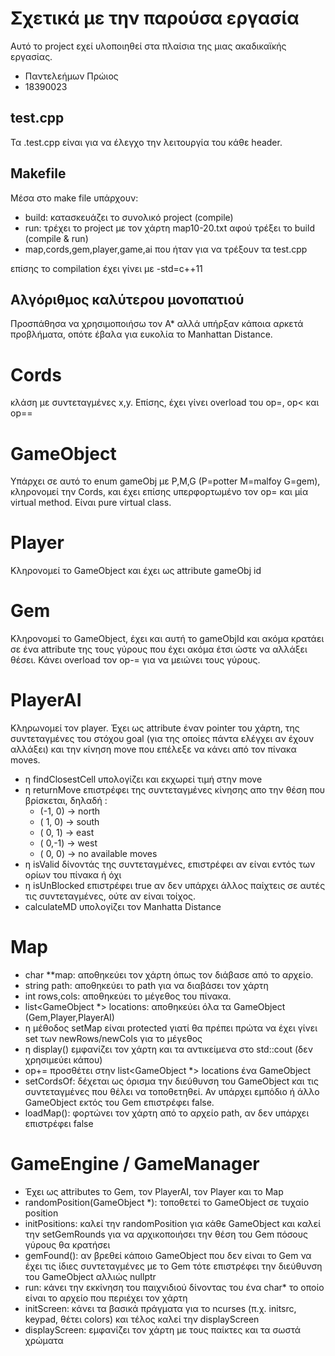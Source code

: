 # Σχετικά με την παρούσα εργασία
Αυτό το project εχεί υλοποιηθεί στα πλαίσια της μιας ακαδικαϊκής εργασίας.


* Παντελεήμων Πρώιος
* 18390023

## test.cpp
Τα .test.cpp είναι για να έλεγχο την λειτουργία του κάθε header.

## Makefile

Μέσα στο make file υπάρχουν:
- build: κατασκευάζει το συνολικό project (compile)
- run: τρέχει το project με τον χάρτη map10-20.txt αφού τρέξει το build (compile & run)
- map,cords,gem,player,game,ai που ήταν για να τρέξουν τα test.cpp

επίσης το compilation έχει γίνει με -std=c++11

## Αλγόριθμος καλύτερου μονοπατιού

Προσπάθησα να χρησιμοποιήσω τον Α* αλλά υπήρξαν κάποια αρκετά προβλήματα, οπότε έβαλα για ευκολία το Manhattan Distance.

# Cords
κλάση με συντεταγμένες x,y. Επίσης, έχει γίνει overload του op=, op< και op==

# GameObject
Υπάρχει σε αυτό το enum gameObj με P,M,G (P=potter M=malfoy G=gem), κληρονομεί την Cords, και έχει επίσης υπερφορτωμένο τον op= και μία virtual method. Είναι pure virtual class.

# Player
Κληρονομεί το GameObject και έχει ως attribute gameObj id

# Gem
Κληρονομεί το GameObject, έχει και αυτή το gameObjId και ακόμα κρατάει σε ένα attribute της τους γύρους που έχει ακόμα έτσι ώστε να αλλάξει θέσει. Κάνει overload τον op-= για να μειώνει τους γύρους.

# PlayerAI
Κληρωνομεί τον player. Έχει ως attribute έναν pointer του χάρτη, της συντεταγμένες του στόχου goal (για της οποίες πάντα ελέγχει αν έχουν αλλάξει) και την κίνηση move που επέλεξε να κάνει από τον πίνακα moves.

- η findClosestCell υπολογίζει και εκχωρεί τιμή στην move
- η returnMove επιστρέφει της συντεταγμένες κίνησης απο την θέση που βρίσκεται, δηλαδή :
    - (-1, 0) -> north
    - ( 1, 0) -> south
    - ( 0, 1) -> east
    - ( 0,-1) -> west
    - ( 0, 0) -> no available moves
- η isValid δίνοντάς της συντεταγμένες, επιστρέφει αν είναι εντός των ορίων του πίνακα ή όχι
- η isUnBlocked επιστρέφει true αν δεν υπάρχει άλλος παίχτεις σε αυτές τις συντεταγμένες, ούτε αν είναι τοίχος.
- calculateMD υπολογίζει τον Manhatta Distance


# Map

- char **map: αποθηκεύει τον χάρτη όπως τον διάβασε από το αρχείο.
- string path: αποθηκεύει το path για να διαβάσει τον χάρτη
- int rows,cols: αποθηκεύει το μέγεθος του πίνακα.
- list<GameObject *> locations: αποθηκεύει όλα τα GameObject (Gem,Player,PlayerAI)
- η μέθοδος setMap είναι protected γιατί θα πρέπει πρώτα να έχει γίνει set των newRows/newCols για το μέγεθος
- η display() εμφανίζει τον χάρτη και τα αντικείμενα στο std::cout (δεν χρησιμεύει κάπου)
- op+= προσθέτει στην list<GameObject *> locations ένα GameObject
- setCordsOf: δέχεται ως όρισμα την διεύθυνση του GameObject και τις συντεταγμένες που θέλει να τοποθετηθεί. Αν υπάρχει εμπόδιο ή άλλο GameObject εκτός του Gem επιστρέφει false.
- loadMap(): φορτώνει τον χάρτη από το αρχείο path, αν δεν υπάρχει επιστρέφει false

# GameEngine / GameManager

- Έχει ως attributes το Gem, τον PlayerAI, τον Player και το Map
- randomPosition(GameObject *): τοποθετεί το GameObject σε τυχαίο position
- initPositions: καλεί την randomPosition για κάθε GameObject και καλεί την setGemRounds για να αρχικοποιήσει την θέση του Gem πόσους γύρους θα κρατήσει
- gemFound(): αν βρεθεί κάποιο GameObject που δεν είναι το Gem να έχει τις ίδιες συντεταγμένες με το Gem τότε επιστρέφει την διεύθυνση του GameObject αλλιώς nullptr
- run: κάνει την εκκίνηση του παιχνιδιού δίνοντας του ένα char* το οποίο είναι το αρχείο που περιέχει τον χάρτη
- initScreen: κάνει τα βασικά πράγματα για το ncurses (π.χ. initsrc, keypad, θέτει colors) και τέλος καλεί την displayScreen
- displayScreen: εμφανίζει τον χάρτη με τους παίκτες και τα σωστά χρώματα
